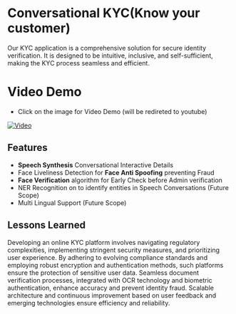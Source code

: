 
# Conversational KYC(Know your customer)

Our KYC application is a comprehensive solution for secure identity verification. It is designed to be intuitive, inclusive, and self-sufficient, making the KYC process seamless and efficient.




# Video Demo
* Click on the image for Video Demo (will be redireted to youtube)

[![Video](https://img.youtube.com/vi/8aOufAgHciw/maxresdefault.jpg)](https://www.youtube.com/watch?v=8aOufAgHciw)


## **Features** 

* **Speech Synthesis** Conversational Interactive Details 
* Face Liveliness Detection for **Face Anti Spoofing** preventing Fraud
* **Face Verification** algorithm for Early Check before Admin verification
* NER Recognition on to identify entities in Speech Conversations (Future Scope)
* Multi Lingual Support (Future Scope) 




## Lessons Learned

Developing an online KYC platform involves navigating regulatory complexities, implementing stringent security measures, and prioritizing user experience. By adhering to evolving compliance standards and employing robust encryption and authentication methods, such platforms ensure the protection of sensitive user data. Seamless document verification processes, integrated with OCR technology and biometric authentication, enhance accuracy and prevent identity fraud. Scalable architecture and continuous improvement based on user feedback and emerging technologies ensure efficiency and reliability. 




